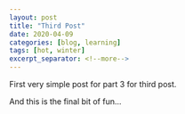 ```yaml
---
layout: post
title: "Third Post"
date: 2020-04-09
categories: [blog, learning]
tags: [hot, winter]
excerpt_separator: <!--more-->
---
```


First very simple post for part 3 for third post.

<!--more-->

And this is the final bit of fun...
